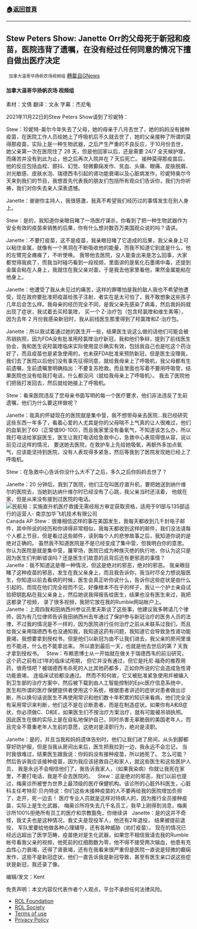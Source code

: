 ###  [:house:返回首頁](https://github.com/ourhimalayas/txt)
---


## Stew Peters Show: Janette Orr的父母死于新冠和疫苗，医院违背了遗嘱，在没有经过任何同意的情况下擅自做出医疗决定
` 加拿大温哥华扬帆农场视频组` [轉載自GNews](https://gnews.org/zh-hans/2044026/)

#### 加拿大温哥华扬帆农场 视频组

素材：文倩
翻译：文永
字幕：杰尼龟

2021年11月22日的Stew Peters Show请到了珍妮特：

Stew：珍妮特-奥尔今年失去了父母，她的母亲于八月去世了，她的妈妈没有接种疫苗，在医院工作人员给她上了呼吸机后不久就去世了，她的父亲接种了所谓的莫得那疫苗，实际上是一种生物武器，之后产生严重的不良反应，于10月份去世，她父亲第一次在医院住了 28 天，但是他回家以后，还是需要 24/7 全天候护理，而痛苦并没有到此为止，他之后再次入院并在 7 天后死亡。 接种莫得那疫苗后，他的反应包括血栓、颤抖、幻觉、轻微癫痫发作、贫血、头痛、眼痛、皮肤脱屑、对光敏感、皮肤水泡、瑞德西韦引起的肾功能衰竭以及心脏病发作，珍妮特奥尔今天来到我们的节目，我想首先代表我的朋友们包括所有观众们告诉你，我们为你祈祷，我们对你失去亲人深表遗憾。
 
Janette：谢谢你主持人，我很感激，我真不希望我们经历过的事情发生在别人身上。
 
Stew：是的，我知道你亲眼目睹了一场医疗谋杀，你看到了把一种生物武器作为安全有效的疫苗来销售的后果，你有什么想对数百万美国观众说的吗？请讲。
 
Janette：不要打疫苗，这不是疫苗，我亲眼目睹了它造成的后果，我父亲身上可以粘住金属，就像有一个黑洞在不断吸收他的能量，而我不知道它到底是什么，他的左臂完全瘫痪了，不听使唤。 我带他去医院，没人能查出来是怎么回事，大家都觉得我疯了，而我当时碰巧看到一段视频，里面讲的是氧化石墨烯中毒，还提到金属会粘在人身上，我就住在我父亲对面，于是我去他家里看他，果然金属能粘在他身上。
 
Janette：他遭受了我从未见过的痛苦，这样的罪哪怕是我的敌人我也不希望他遭受，现在政府要批准把疫苗给孩子注射，者实在是太可怕了，我不敢想象这些孩子几年后会怎么样。我母亲的经历完全不同，是我父亲先感染了病毒，然后我妈妈就出现了症状，我试着去买羟氯喹， 买一个 Z-治疗包（包含羟氯喹和维生素等），因为去年 2 月份我感染新冠时，我从前线医生那里得到了羟氯喹和Z-治疗包。
 
Janette：所以我试着通过她的医生开一些，结果医生说这么做的话他们可能会被吊销执照，因为FDA没有批准用羟氯喹治疗新冠，我和他们争辩，提到了前线医生协会，我和医生说羟氯喹临床实际使用显示确实有效，包括我自己也是吃这个药治好了，而且疫苗也是紧急使用的，也未获FDA批准来预防新冠，但是医生没理我，我们去了医院以后他们没有事先征得同意，就给我母亲上了呼吸机，我父母都有生前遗嘱，生前遗嘱里明确指出：不要复苏抢救。而且里面也写着不要用呼吸管，结果医院也没有给我打电话，什么都没问（就给我母亲上了呼吸机）。 我去了医院他们把我打发回去，然后就给她接上了呼吸机。
 
Stew：看来医院违反了您母亲书面写明的每一个医疗要求，他们非法违反了生前遗嘱，他们为什么要这样做呢？
 
Janette：我真的怀疑现在的医院就是集中营，我不想带母亲去医院…我已经研究这些东西一年多了，看着心爱的人尤其是你的父母喘不上气真的让人很难过，他们的血氧到了60（正常值90-100)，而且我家里没有备氧气，不知道该怎么办，所以我打电话给家庭医生，医生让我打电话给急救中心，急救中心表现得很从容，说以前见过这样的情况， 要送她去医院，在救护车上先给她吸氧，再额外多加点氧气，应该能坚持到医院，没有人表现得多紧急，然后等我到了医院发现她已经上了呼吸机。
 
Stew：在急救中心告诉你没什么大不了之后，多久之后你妈妈去世了？
 
Janette：20 分钟后，我到了医院，他们正在叫医疗直升机，要把她送到纳什维尔的医院去，当她到达纳什维尔时已经没有了心跳，我父亲当时还活着， 他就在家，但是从来没有接到过医院的电话。
![民航局：实施直升机医疗救援无需经局方审定获取资格，适用于91部与135部运行的运营人- 南京加华飞机技术有限公司](http://15299991.s21i.faiusr.com/2/ABUIABACGAAgsP6I1AUohPCCGzC4CDjKBQ.jpg)Canada AP
Stew：很难相信这样的事在美国发生，我每天都收到几千封电子邮件，其中所说的经历和你讲得非常相似，我每天都收到这样的邮件，我们没法请每个人都上节目，但是看过这些邮件，读到每个人的悲惨故事之后，我知道你说的是绝对正确的。 虽然我不知道医院是不是已经变成了集中营，但我明白你的意思。 你认为医院是就是集中营，屠宰场，医院已成为种族灭绝的执行地，你认为这只是因为医生们判断错误吗？还是医生们故意的且背后还有更邪恶的事情？
 
Janette：我不知道这是哪一种情况，但这是绝对的邪恶，绝对的邪恶。 我亲眼目睹了这种疫苗的邪恶，发生在我父亲身上，而且我告诉你，我当时尽全力想说服医生，你知道以前去看病的时候，医生会真正听你说什么，告诉你这些症状是由什么引起的。而现在他们完全视而不见，好像根本不在乎的样子，我让一个护士亲自试验把钥匙粘在我父亲身上，然后她说我得报告给医生，结果也没有医生来过，我把这都录了视频， 录了很多视频，我把它放在我的Rumble网站帐户上。
 
Janette：上周四我和田纳西州参议员里夫斯谈了这些事，他建议我多聘请几个律师，因为有几位律师告诉我田纳西州去年通过了保护参与新冠治疗的医务人员的法律，不过我的情况是不一样的，因为医院进行任何治疗之前从未联系过我们，而且给我父亲用瑞德西韦也没通知我，我知道这药有问题，我知道它会导致急性肾功能衰竭，我想要拿到授权书，但是他们以新冠为由不让我们进去，我父亲的房间里谁也不能进，什么也不能拿出来。 所以直到最后一天，也就是他去世后的第 7 天我才拿到授权书。
 
Stew：布赖恩博士从一开始就在做关于瑞德西韦的前沿研究，这个药之前有过1年的临床试用期， 但它并没有通过，但它是托尼·福奇的推荐用药，很奇怪吧？被瑞德西韦杀死的人比其他药都多，正如你所说的它会造成急性肾功能衰竭， 连临床试验都没通过。 然而不知何故，它又被批准紧急使用并被编入到卫生部的治疗方案中，然后被下载到由人工智能控制的Epic医疗信息系统中，医生和所谓的医疗保健提供者使用这个系统，根据患者讲述的症状对患者做出诊断，所以换句话说医生不再使用常识和他们数十年积累的知识来看病，他们完全没有采用常识来判断，他们这不是在诊断患者，而是在制造症状。如果你有A和B症状，你必须做C、D和E，如果医生们不按治疗方案治疗，就有可能被吊销执照。 因此医生在做的实际上是在自私地保护自己，同时杀害无辜脆弱的美国老年人，而且完全不尊重老年人生前的意愿，这绝对是渎职行为，绝对是渎职。

Janette：是的，并且当我和妈妈遗体告别时，他们让我们进了房间，从头到脚都穿好防护服，但是当我从房间出来后，医生把我拉到一边，我永远不会忘记， 当时我很难过，结果医生跟我说：你妈妈没有接种疫苗，所以她死了。 怎么可能？ 然后告诉我应该接种疫苗，因为我应该拯救自己和家人，就这些医生和这些医护人员， 我是永远不会相信他们了，我告诉我家人，（如果我染病）你就让我死在家里，不要打电话，我是不会去医院的。
 
Stew：这是绝对的邪恶，我们以前也提过，梅奥诊所被誉为世界上最顶级的医疗保健机构。该诊所的心脏外科医生，心脏科主任考特尼·贝内特说：你们这些未接种疫苗的人不要再给我的医院增加负担了，走开，死一边去！ 医疗专业人员就是这样对待病人的，因为推行全员接种疫苗，实际上是生化武器， 梅奥诊所将失去几千名员工，我早上刚得到消息，梅奥诊所100%拒绝所有员工的医疗和宗教豁免，你继续讲
 
Janette：是的这并不奇怪，我丈夫也是这种情况，我丈夫是现役军人，他还有2年退役， 结果被提前退役， 军队里要给他做各种心理辅导，还有各种威胁（劝打疫苗）。 现在的情况已经远远超出了医学范畴，疫苗绝对是生化武器，如果您不相信我请去我的Rumble帐号看我父亲的视频，他死前的红细胞数为零，他不得不接受两次输血，他患有充血性心力衰竭，还得了肾衰竭，还有在我看来很严重但是医院一直说是轻微的癫痫发作，这些不是新冠症状，他们一直告诉我是新冠导致，甚至有医生亲口说这些症状是新冠，我还录了像。

编辑/发文：Kent

 

免责声明：本文内容仅代表作者个人观点，平台不承担任何法律风险。

- [ROL Foundation](https://rolfoundation.org/)
- [ROL Society](https://rolsociety.org/)
- [Terms of use](https://gnews.org/terms-of-use-3/)
- [Privacy Policy](https://gnews.org/privacy-policy/)
